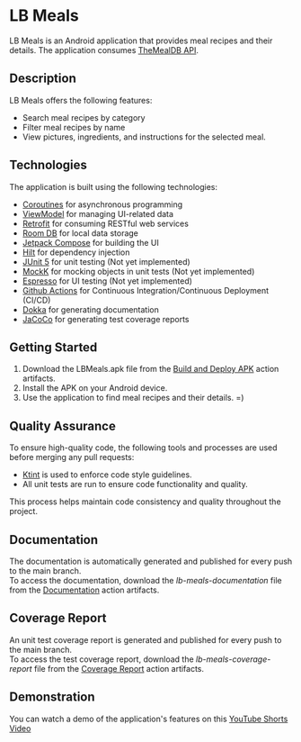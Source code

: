 # LB Meals

LB Meals is an Android application that provides meal recipes and their details. The application consumes [TheMealDB API](https://www.themealdb.com).

## Description

LB Meals offers the following features:
* Search meal recipes by category
* Filter meal recipes by name
* View pictures, ingredients, and instructions for the selected meal.

## Technologies

The application is built using the following technologies:

* [Coroutines](https://kotlinlang.org/docs/coroutines-overview.html) for asynchronous programming
* [ViewModel](https://developer.android.com/reference/androidx/lifecycle/ViewModel) for managing UI-related data
* [Retrofit](https://square.github.io/retrofit) for consuming RESTful web services
* [Room DB](https://developer.android.com/training/data-storage) for local data storage
* [Jetpack Compose](https://developer.android.com/jetpack/compose/documentation) for building the UI
* [Hilt](https://developer.android.com/training/dependency-injection/hilt-android) for dependency injection
* [JUnit 5](https://junit.org/junit5/docs/current/user-guide) for unit testing (Not yet implemented)
* [MockK](https://mockk.io) for mocking objects in unit tests (Not yet implemented)
* [Espresso](https://developer.android.com/training/testing/espresso) for UI testing (Not yet implemented)
* [Github Actions](https://docs.github.com/pt/actions/learn-github-actions) for Continuous Integration/Continuous Deployment (CI/CD)
* [Dokka](https://github.com/Kotlin/dokka) for generating documentation
* [JaCoCo](https://www.jacoco.org) for generating test coverage reports

## Getting Started

1. Download the LBMeals.apk file from the [Build and Deploy APK](https://github.com/LeonardoBai12/LBMeals/actions/workflows/build_and_deploy_workflow.yml) action artifacts.
2. Install the APK on your Android device.
3. Use the application to find meal recipes and their details. =)

## Quality Assurance

To ensure high-quality code, the following tools and processes are used before merging any pull requests:

* [Ktint](https://pinterest.github.io/ktlint/) is used to enforce code style guidelines.
* All unit tests are run to ensure code functionality and quality.

This process helps maintain code consistency and quality throughout the project.

## Documentation

The documentation is automatically generated and published for every push to the main branch.\
To access the documentation, download the _lb-meals-documentation_ file from the [Documentation](https://github.com/LeonardoBai12/LBMeals/actions/workflows/documentation_workflow.yml) action artifacts.

## Coverage Report

An unit test coverage report is generated and published for every push to the main branch.\
To access the test coverage report, download the _lb-meals-coverage-report_ file from the [Coverage Report](https://github.com/LeonardoBai12/LBMeals/actions/workflows/coverage_report_worflow.yml) action artifacts.

## Demonstration

You can watch a demo of the application's features on this [YouTube Shorts Video](https://youtube.com/shorts/UrDXk4dbqTw?feature=share)
